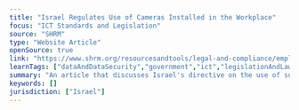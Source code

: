 ```yaml
---
title: "Israel Regulates Use of Cameras Installed in the Workplace"
focus: "ICT Standards and Legislation"
source: "SHRM"
type: "Website Article"
openSource: true
link: "https://www.shrm.org/resourcesandtools/legal-and-compliance/employment-law/pages/israel-workplace-cameras.aspx"
learnTags: ["dataAndDataSecurity","government","ict","legislationAndLaw"]
summary: "An article that discusses Israel's directive on the use of surveillance cameras installed in the workplace for the purpose of monitoring employees."
keywords: []
jurisdiction: ["Israel"]
---
```

